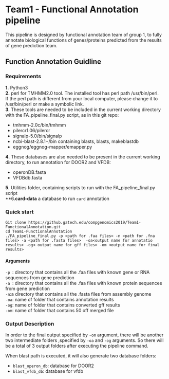 # Team1 - Functional Annotation pipeline
This pipeline is designed by functional annotation team of group 1, to fully annotate biological functions of genes/proteins predicted from the results of gene prediction team. 
## Function Annotation Guidline
### Requirements
**1.** Python3  <br />
**2.** perl for TMHMM2.0 tool. The installed tool has perl path /usr/bin/perl. <br /> 
If the perl path is different from your local computer, please change it to /usr/bin/perl or make a symbolic link.  <br />
**3.** These tools are needed to be included in the current working directory with the FA_pipeline_final.py script, as in this git repo:
  * tmhmm-2.0c/bin/tmhmm
  * pilercr1.06/pilercr
  * signalp-5.0/bin/signalp
  * ncbi-blast-2.8.1+/bin containing blasts, blasts, makeblastdb
  * eggnog/eggnog-mapper/emapper.py 
  
**4.** These databases are also needed to be present in the current working directory, to run annotation for DOOR2 and VFDB:
  * operonDB.fasta
  * VFDBdb.fasta 
  
**5.** Utilities folder, containing scripts to run with the FA_pipeline_final.py script <br /> 
**6.**card-data** a database to run `card` annotation 
### Quick start
~~~~
Git clone https://github.gatech.edu/compgenomics2019/Team1-FunctionalAnnotation.git 
cd Team1-FunctionalAnnotation 
./FA_pipeline_final.py -p <path for .faa files> -n <path for .fna files> -a <path for .fasta files>  -oa<output name for annotatio results> -og< output name for gff files> -om <output name for final results> 
~~~~
#### Arguments
`-p `: directory that contains all the .faa files with known gene or RNA sequences from gene prediction <br />
`-a `: directory that contains all the .faa files with known protein sequences from gene prediction <br />
`-n`:a directory that contains all the .fasta files from assembly genome <br />
`-oa`: name of folder that contains annotation results<br />
`-og`: name of folder that contains converted gff results <br />
`-om`: name of folder that contains 50 off merged file 
### Output Description
In order to the final output specified by `-om` argument, there will be another two intermediate folders ,specified by `-oa` and `-og` arguments. So there will be a total of 3 output folders after executing the pipeline command.<br />

When blast path is executed, it will also generate two database folders:
  * `blast_operon_db`: database for DOOR2
  * `blast_vfdb_db`: database for vfdb


